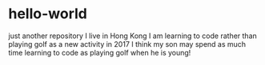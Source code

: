 # hello-world
just another repository
I live in Hong Kong 
I am learning to code rather than playing golf as a new activity in 2017
I think my son may spend as much time learning to code as playing golf when he is young!
